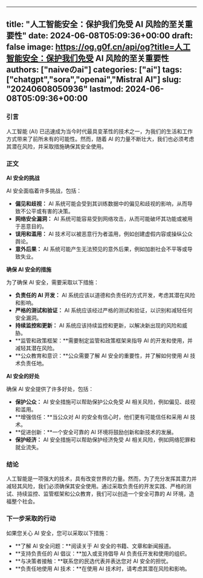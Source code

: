 
---
title: "人工智能安全：保护我们免受 AI 风险的至关重要性"
date: 2024-06-08T05:09:36+00:00
draft: false
image: https://og.g0f.cn/api/og?title=人工智能安全：保护我们免受 AI 风险的至关重要性
authors: ["naiveのai"]
categories: ["ai"]
tags: ["chatgpt","sora","openai","Mistral AI"]
slug: "20240608050936"
lastmod: 2024-06-08T05:09:36+00:00
---
### 引言

人工智能 (AI) 已迅速成为当今时代最具变革性的技术之一，为我们的生活和工作方式带来了前所未有的可能性。然而，随着 AI 的力量不断壮大，我们也必须考虑其潜在风险，并采取措施确保其安全使用。

### 正文

**AI 安全的挑战**

AI 安全面临着许多挑战，包括：

- **偏见和歧视：** AI 系统可能会受到其训练数据中的偏见和歧视的影响，从而导致不公平或有害的决策。
- **网络安全漏洞：** AI 系统可能容易受到网络攻击，从而可能破坏其功能或被用于恶意目的。
- **误用和滥用：** AI 技术可以被恶意行为者滥用，例如创建虚假内容或操纵公众舆论。
- **意外后果：** AI 系统可能产生无法预见的意外后果，例如加剧社会不平等或导致失业。

**确保 AI 安全的措施**

为了确保 AI 安全，需要采取以下措施：

- **负责任的 AI 开发：** AI 系统应该以道德和负责任的方式开发，考虑其潜在风险和影响。
- **严格的测试和验证：** AI 系统应该经过严格的测试和验证，以识别和减轻任何安全漏洞。
- **持续监控和更新：** AI 系统应该持续监控和更新，以解决新出现的风险和威胁。
- **监管和政策框架：**需要制定监管和政策框架来指导 AI 的开发和使用，并减轻其潜在风险。
- **公众教育和意识：**公众需要了解 AI 安全的重要性，并了解如何使用 AI 技术负责任地。

**AI 安全的好处**

确保 AI 安全提供了许多好处，包括：

- **保护公众：** AI 安全措施可以帮助保护公众免受 AI 相关风险，例如偏见、歧视和滥用。
- **增强信任：**当公众对 AI 的安全有信心时，他们更有可能信任和采用 AI 技术。
- **促进创新：**一个安全可靠的 AI 环境将鼓励创新和新技术的发展。
- **保护经济：** AI 安全措施可以帮助保护经济免受 AI 相关风险，例如网络犯罪和就业流失。

### 结论

人工智能是一项强大的技术，具有改变世界的力量。然而，为了充分发挥其潜力并减轻其风险，我们必须确保其安全使用。通过采取负责任的开发实践、严格的测试、持续监控、监管框架和公众教育，我们可以创造一个安全可靠的 AI 环境，造福整个社会。

### 下一步采取的行动

如果您关心 AI 安全，您可以采取以下措施：

- **了解 AI 安全问题：**阅读关于 AI 安全的书籍、文章和新闻报道。
- **支持负责任的 AI 倡议：**加入或支持倡导 AI 负责任开发和使用的组织。
- **与决策者接触：**联系您的民选代表并表达您对 AI 安全的担忧。
- **负责任地使用 AI 技术：**在使用 AI 技术时，请考虑其潜在风险和影响。